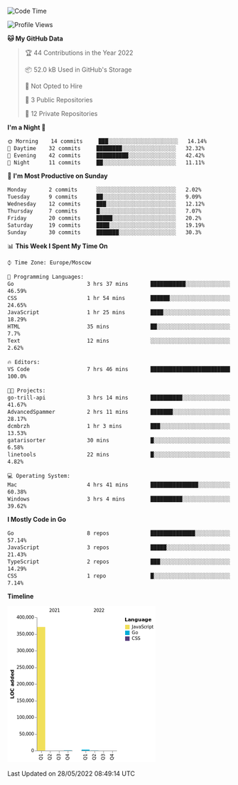 <!--START_SECTION:waka-->
![Code Time](http://img.shields.io/badge/Code%20Time-318%20hrs%2012%20mins-blue)

![Profile Views](http://img.shields.io/badge/Profile%20Views-0-blue)

**🐱 My GitHub Data** 

> 🏆 44 Contributions in the Year 2022
 > 
> 📦 52.0 kB Used in GitHub's Storage 
 > 
> 🚫 Not Opted to Hire
 > 
> 📜 3 Public Repositories 
 > 
> 🔑 12 Private Repositories  
 > 
**I'm a Night 🦉** 

```text
🌞 Morning    14 commits     ███░░░░░░░░░░░░░░░░░░░░░░   14.14% 
🌆 Daytime    32 commits     ████████░░░░░░░░░░░░░░░░░   32.32% 
🌃 Evening    42 commits     ██████████░░░░░░░░░░░░░░░   42.42% 
🌙 Night      11 commits     ██░░░░░░░░░░░░░░░░░░░░░░░   11.11%

```
📅 **I'm Most Productive on Sunday** 

```text
Monday       2 commits      ░░░░░░░░░░░░░░░░░░░░░░░░░   2.02% 
Tuesday      9 commits      ██░░░░░░░░░░░░░░░░░░░░░░░   9.09% 
Wednesday    12 commits     ███░░░░░░░░░░░░░░░░░░░░░░   12.12% 
Thursday     7 commits      █░░░░░░░░░░░░░░░░░░░░░░░░   7.07% 
Friday       20 commits     █████░░░░░░░░░░░░░░░░░░░░   20.2% 
Saturday     19 commits     ████░░░░░░░░░░░░░░░░░░░░░   19.19% 
Sunday       30 commits     ███████░░░░░░░░░░░░░░░░░░   30.3%

```


📊 **This Week I Spent My Time On** 

```text
⌚︎ Time Zone: Europe/Moscow

💬 Programming Languages: 
Go                       3 hrs 37 mins       ███████████░░░░░░░░░░░░░░   46.59% 
CSS                      1 hr 54 mins        ██████░░░░░░░░░░░░░░░░░░░   24.65% 
JavaScript               1 hr 25 mins        ████░░░░░░░░░░░░░░░░░░░░░   18.29% 
HTML                     35 mins             ██░░░░░░░░░░░░░░░░░░░░░░░   7.7% 
Text                     12 mins             ░░░░░░░░░░░░░░░░░░░░░░░░░   2.62%

🔥 Editors: 
VS Code                  7 hrs 46 mins       █████████████████████████   100.0%

🐱‍💻 Projects: 
go-trill-api             3 hrs 14 mins       ██████████░░░░░░░░░░░░░░░   41.67% 
AdvancedSpammer          2 hrs 11 mins       ███████░░░░░░░░░░░░░░░░░░   28.17% 
dcmbrzh                  1 hr 3 mins         ███░░░░░░░░░░░░░░░░░░░░░░   13.53% 
gatarisorter             30 mins             █░░░░░░░░░░░░░░░░░░░░░░░░   6.58% 
linetools                22 mins             █░░░░░░░░░░░░░░░░░░░░░░░░   4.82%

💻 Operating System: 
Mac                      4 hrs 41 mins       ███████████████░░░░░░░░░░   60.38% 
Windows                  3 hrs 4 mins        ██████████░░░░░░░░░░░░░░░   39.62%

```

**I Mostly Code in Go** 

```text
Go                       8 repos             ██████████████░░░░░░░░░░░   57.14% 
JavaScript               3 repos             █████░░░░░░░░░░░░░░░░░░░░   21.43% 
TypeScript               2 repos             ███░░░░░░░░░░░░░░░░░░░░░░   14.29% 
CSS                      1 repo              █░░░░░░░░░░░░░░░░░░░░░░░░   7.14%

```


**Timeline**

![Chart not found](https://raw.githubusercontent.com/jeezft/jeezft/main/charts/bar_graph.png) 


 Last Updated on 28/05/2022 08:49:14 UTC
<!--END_SECTION:waka-->
